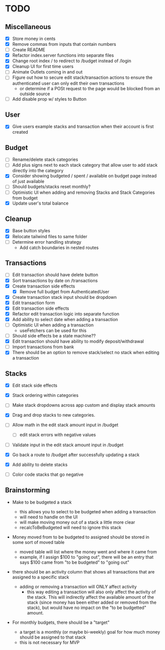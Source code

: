 # TODO

## Miscellaneous
- [x] Store money in cents
- [x] Remove commas from inputs that contain numbers 
- [ ] Create README
- [x] Refactor index.server functions into separate files
- [x] Change root index / to redirect to /budget instead of /login
- [x] Cleanup UI for first time users
- [ ] Animate Outlets coming in and out
- [ ] Figure out how to secure edit stack/transaction actions to ensure the authenticated user can only edit their own transactions
  - or determine if a POSt request to the page would be blocked from an outside source
- [ ] Add disable prop w/ styles to Button

## User
- [x] Give users example stacks and transaction when their account is first created
## Budget
- [ ] Rename/delete stack categories
- [ ] Add plus signs next to each stack category that allow user to add stack directly into the category
- [x] Consider showing budgeted / spent / available on budget page instead of just available
- [ ] Should budgets/stacks reset monthly? 
- [ ] Optimistic UI when adding and removing Stacks and Stack Categories from budget
- [x] Update user's total balance

## Cleanup
- [x] Base button styles
- [x] Relocate tailwind files to same folder
- [ ] Determine error handling strategy
  - Add catch boundaries in nested routes

## Transactions
- [ ] Edit transaction should have delete button
- [x] Sort transactions by date on /transactions
- [x] Create transaction side effects
  - [x] Remove full budget from AuthenticatedUser
- [x] Create transaction stack input should be dropdown
- [x] Edit transaction form
- [x] Edit transaction side effects
- [x] Refactor edit transaction logic into separate function
- [x] Add ability to select date when adding a transaction
- [ ] Optimistic UI when adding a transaction
  - useFetchers can be used for this
- [ ] Should side effects be a state machine??
- [x] Edit transaction should have ability to modify deposit/withdrawal
- [ ] Import transactions from bank
- [x] There should be an option to remove stack/select no stack when editing a transaction

## Stacks
- [x] Edit stack side effects
- [x] Stack ordering within categories
- [ ] Make stack dropdowns across app custom and display stack amounts
- [x] Drag and drop stacks to new categories.
- [ ] Allow math in the edit stack amount input in /budget
  - [ ] edit stack errors with negative values
- [ ] Validate input in the edit stack amount input in /budget
- [x] Go back a route to /budget after successfully updating a stack
- [x] Add ability to delete stacks
- [ ] Color code stacks that go negative


## Brainstorming
- Make to be budgeted a stack
  - this allows you to select to be budgeted when adding a transaction
  - will need to handle on the UI
  - will make moving money out of a stack a little more clear
  - recalcToBeBudgeted will need to ignore this stack

- Money moved from to be budgeted to assigned should be stored in some sort of moved table
  - moved table will list where the money went and where it came from 
  - example, if I assign $100 to "going out", there will be an entry that says $100 came from "to be budgeted" to "going out"
- there should be an activity column that shows all transactions that are assigned to a specific stack
  - adding or removing a transaction will ONLY affect activity
    - this way editing a transaction will also only affect the activity of the stack. This will indirectly affect the available amount of the stack (since money has been either added or removed from the stack), but would have no impact on the "to be budgetted" amount. 
  
- For monthly budgets, there should be a "target" 
  - a target is a monthly (or maybe bi-weekly) goal for how much money should be assigned to that stack
  - this is not necessary for MVP